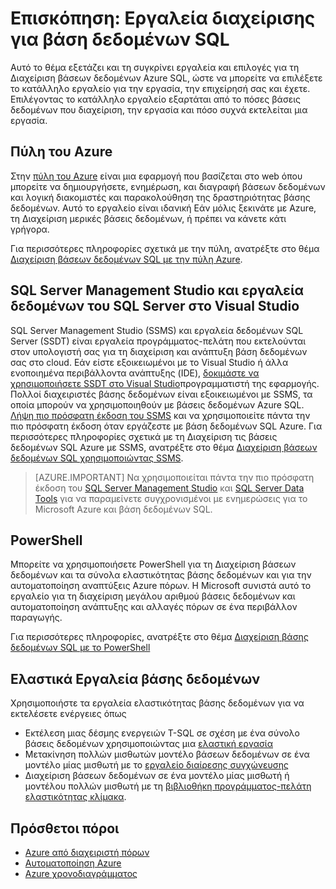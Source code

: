 <properties
    pageTitle="Επισκόπηση: Εργαλεία διαχείρισης για βάση δεδομένων SQL | Microsoft Azure"
    description="Συγκρίνει εργαλεία και επιλογές για τη διαχείριση της βάσης δεδομένων SQL Azure"
    services="sql-database"
    documentationCenter=""
    authors="stevestein"
    manager="jhubbard"
    editor=""/>

<tags
    ms.service="sql-database"
    ms.workload="data-management"
    ms.tgt_pltfrm="na"
    ms.devlang="na"
    ms.topic="article"
    ms.date="10/24/2016"
    ms.author="sstein"/>

# <a name="overview-management-tools-for-sql-database"></a>Επισκόπηση: Εργαλεία διαχείρισης για βάση δεδομένων SQL

Αυτό το θέμα εξετάζει και τη συγκρίνει εργαλεία και επιλογές για τη Διαχείριση βάσεων δεδομένων Azure SQL, ώστε να μπορείτε να επιλέξετε το κατάλληλο εργαλείο για την εργασία, την επιχείρησή σας και έχετε. Επιλέγοντας το κατάλληλο εργαλείο εξαρτάται από το πόσες βάσεις δεδομένων που διαχείριση, την εργασία και πόσο συχνά εκτελείται μια εργασία.

## <a name="azure-portal"></a>Πύλη του Azure

Στην [πύλη του Azure](https://portal.azure.com) είναι μια εφαρμογή που βασίζεται στο web όπου μπορείτε να δημιουργήσετε, ενημέρωση, και διαγραφή βάσεων δεδομένων και λογική διακομιστές και παρακολούθηση της δραστηριότητας βάσης δεδομένων. Αυτό το εργαλείο είναι ιδανική Εάν μόλις ξεκινάτε με Azure, τη Διαχείριση μερικές βάσεις δεδομένων, ή πρέπει να κάνετε κάτι γρήγορα.

Για περισσότερες πληροφορίες σχετικά με την πύλη, ανατρέξτε στο θέμα [Διαχείριση βάσεων δεδομένων SQL με την πύλη Azure](sql-database-manage-portal.md).

## <a name="sql-server-management-studio-and-sql-server-data-tools-in-visual-studio"></a>SQL Server Management Studio και εργαλεία δεδομένων του SQL Server στο Visual Studio

SQL Server Management Studio (SSMS) και εργαλεία δεδομένων SQL Server (SSDT) είναι εργαλεία προγράμματος-πελάτη που εκτελούνται στον υπολογιστή σας για τη διαχείριση και ανάπτυξη βάση δεδομένων σας στο cloud. Εάν είστε εξοικειωμένοι με το Visual Studio ή άλλα ενοποιημένα περιβάλλοντα ανάπτυξης (IDE), [δοκιμάστε να χρησιμοποιήσετε SSDT στο Visual Studio](https://msdn.microsoft.com/library/mt204009.aspx)προγραμματιστή της εφαρμογής. Πολλοί διαχειριστές βάσης δεδομένων είναι εξοικειωμένοι με SSMS, τα οποία μπορούν να χρησιμοποιηθούν με βάσεις δεδομένων Azure SQL. [Λήψη πιο πρόσφατη έκδοση του SSMS](https://msdn.microsoft.com/library/mt238290) και να χρησιμοποιείτε πάντα την πιο πρόσφατη έκδοση όταν εργάζεστε με βάση δεδομένων SQL Azure. Για περισσότερες πληροφορίες σχετικά με τη Διαχείριση τις βάσεις δεδομένων SQL Azure με SSMS, ανατρέξτε στο θέμα [Διαχείριση βάσεων δεδομένων SQL χρησιμοποιώντας SSMS](sql-database-manage-azure-ssms.md).

> [AZURE.IMPORTANT] Να χρησιμοποιείται πάντα την πιο πρόσφατη έκδοση του [SQL Server Management Studio](https://msdn.microsoft.com/library/mt238290) και [SQL Server Data Tools](https://msdn.microsoft.com/library/mt204009.aspx) για να παραμείνετε συγχρονισμένοι με ενημερώσεις για το Microsoft Azure και βάση δεδομένων SQL.


## <a name="powershell"></a>PowerShell

Μπορείτε να χρησιμοποιήσετε PowerShell για τη Διαχείριση βάσεων δεδομένων και τα σύνολα ελαστικότητας βάσης δεδομένων και για την αυτοματοποίηση αναπτύξεις Azure πόρων. Η Microsoft συνιστά αυτό το εργαλείο για τη διαχείριση μεγάλου αριθμού βάσεις δεδομένων και αυτοματοποίηση ανάπτυξης και αλλαγές πόρων σε ένα περιβάλλον παραγωγής.

Για περισσότερες πληροφορίες, ανατρέξτε στο θέμα [Διαχείριση βάσης δεδομένων SQL με το PowerShell](sql-database-manage-powershell.md)

## <a name="elastic-database-tools"></a>Ελαστικά Εργαλεία βάσης δεδομένων
Χρησιμοποιήστε τα εργαλεία ελαστικότητας βάσης δεδομένων για να εκτελέσετε ενέργειες όπως 

* Εκτέλεση μιας δέσμης ενεργειών T-SQL σε σχέση με ένα σύνολο βάσεις δεδομένων χρησιμοποιώντας μια [ελαστική εργασία](sql-database-elastic-jobs-overview.md)
* Μετακίνηση πολλών μισθωτών μοντέλο βάσεων δεδομένων σε ένα μοντέλο μίας μισθωτή με το [εργαλείο διαίρεσης συγχώνευσης](sql-database-elastic-scale-overview-split-and-merge.md)
* Διαχείριση βάσεων δεδομένων σε ένα μοντέλο μίας μισθωτή ή μοντέλου πολλών μισθωτή με τη [βιβλιοθήκη προγράμματος-πελάτη ελαστικότητας κλίμακα](sql-database-elastic-database-client-library.md).
 

## <a name="additional-resources"></a>Πρόσθετοι πόροι

- [Azure από διαχειριστή πόρων](https://azure.microsoft.com/features/resource-manager/)
- [Αυτοματοποίηση Azure](https://azure.microsoft.com/documentation/services/automation/)
- [Azure χρονοδιαγράμματος](https://azure.microsoft.com/documentation/services/scheduler/)